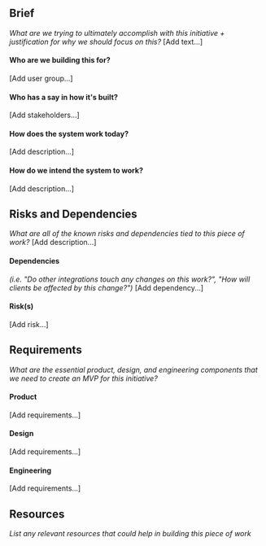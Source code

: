 ## Brief
_What are we trying to ultimately accomplish with this initiative + justification for why we should focus on this?_
[Add text...]

#### Who are we building this for?
[Add user group...]

#### Who has a say in how it's built?
[Add stakeholders...]

#### How does the system work today?
[Add description...]

#### How do we intend the system to work?
[Add description...]

## Risks and Dependencies
_What are all of the known risks and dependencies tied to this piece of work?_
[Add description...]

#### Dependencies
_(i.e. "Do other integrations touch any changes on this work?", "How will clients be affected by this change?")_
[Add dependency...]

#### Risk(s)
[Add risk...]



## Requirements
_What are the essential product, design, and engineering components that we need to create an MVP for this initiative?_

#### Product
[Add requirements...]

#### Design
[Add requirements...]

#### Engineering
[Add requirements...]

## Resources
_List any relevant resources that could help in building this piece of work_
